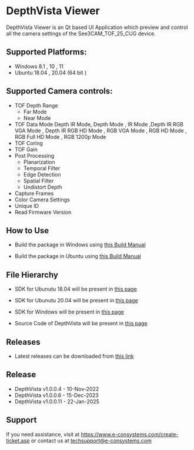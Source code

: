 
# DepthVista Viewer

DepthVista Viewer is an Qt based UI Application which preview and control all the camera settings of the  See3CAM_TOF_25_CUG device. 

## Supported Platforms:

* Windows 8.1 , 10 , 11
* Ubuntu 18.04 , 20.04 (64 bit )


## Supported Camera controls:

* TOF Depth Range
	* Far Mode
	* Near Mode
* TOF Data Mode
	Depth IR Mode, Depth Mode , IR Mode ,Depth IR RGB VGA Mode , Depth IR RGB HD Mode , RGB VGA Mode , RGB HD Mode , RGB Full HD Mode , RGB 1200p Mode
* TOF Coring
* TOF Gain
* Post Processing
	* Planarization
	* Temporal Filter
	* Edge Detection
	* Spatial Filter
	* Undistort Depth
* Capture Frames
* Color Camera Settings 
* Unique ID
* Read Firmware Version


## How to Use

- Build the package in Windows using [this Build Manual](https://github.com/econsystems/DepthVista/blob/main/DepthVista_Build_Manual_Windows_Rev_1_1.pdf)

- Build the package in Ubuntu using [this Build Manual](https://github.com/econsystems/DepthVista/blob/main/DepthVista_Build_Manual_Linux_Rev_1_1.pdf)


## File Hierarchy

- SDK for Ubunutu 18.04 will be present in [this page](https://github.com/econsystems/DepthVista/tree/main/SDK/Linux/Ubuntu18.04/x64)

- SDK for Ubunutu 20.04 will be present in [this page](https://github.com/econsystems/DepthVista/tree/main/SDK/Linux/Ubuntu20.04/x64) 

- SDK for Windows will be present in [this page](https://github.com/econsystems/DepthVista/tree/main/SDK/Windows)

- Source Code of DepthVista will be present in [this page](https://github.com/econsystems/DepthVista/tree/main/Source)

## Releases

* Latest releases can be downloaded from [this link](https://github.com/econsystems/DepthVista/releases)

## Release

* DepthVista v1.0.0.4		-	10-Nov-2022
* DepthVista v1.0.0.6		-	15-Dec-2023
* DepthVista v1.0.0.11		-	22-Jan-2025

## Support

If you need assistance, visit at https://www.e-consystems.com/create-ticket.asp or contact us at techsupport@e-consystems.com
